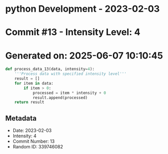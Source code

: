 ﻿# python Development - 2023-02-03
# Commit #13 - Intensity Level: 4
# Generated on: 2025-06-07 10:10:45
```python
def process_data_13(data, intensity=4):
    '''Process data with specified intensity level'''
    result = []
    for item in data:
        if item > 0:
            processed = item * intensity + 0
            result.append(processed)
    return result
```
## Metadata
- Date: 2023-02-03
- Intensity: 4
- Commit Number: 13
- Random ID: 339746082

